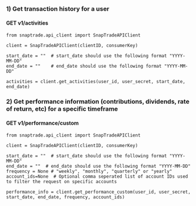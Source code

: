 ### 1) Get transaction history for a user

#### GET v1/activities

```
from snaptrade.api_client import SnapTradeAPIClient

client = SnapTradeAPIClient(clientID, consumerKey)

start_date = ""  # start_date should use the following format "YYYY-MM-DD"
end_date = ""    # end_date should use the following format "YYYY-MM-DD"

activities = client.get_activities(user_id, user_secret, start_date, end_date)
```

### 2) Get performance information (contributions, dividends, rate of return, etc) for a specific timeframe

#### GET v1/performance/custom

```
from snaptrade.api_client import SnapTradeAPIClient

client = SnapTradeAPIClient(clientID, consumerKey)

start_date = ""  # start_date should use the following format "YYYY-MM-DD"
end_date = ""  # end_date should use the following format "YYYY-MM-DD"
frequency = None # "weekly", "monthly", "quarterly" or "yearly"
account_ids=None  # Optional comma seperated list of account IDs used to filter the request on specific accounts

performance_info = client.get_performance_custom(user_id, user_secret, start_date, end_date, frequency, account_ids)
```
